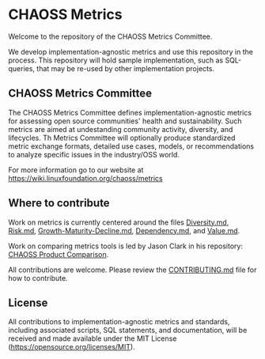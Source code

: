 # CHAOSS Metrics

Welcome to the repository of the CHAOSS Metrics Committee.

We  develop implementation-agnostic metrics and use this repository in the process.
This repository will hold sample implementation, such as SQL-queries, that may be re-used by other implementation projects.

## CHAOSS Metrics Committee

The CHAOSS Metrics Committee defines implementation-agnostic metrics for assessing open source communities' health and sustainability. Such metrics are aimed at undestanding community activity, diversity, and lifecycles. Th Metrics Committee will optionally produce standardized metric exchange formats, detailed use cases, models, or recommendations to analyze specific issues in the industry/OSS world.

For more information go to our website at https://wiki.linuxfoundation.org/chaoss/metrics

## Where to contribute

Work on metrics is currently centered around the files  [Diversity.md](1_Diversity.md), [Risk.md](3_Risk.md), [Growth-Maturity-Decline.md](2_Growth-Maturity-Decline.md), [Dependency.md](4_Dependency.md), and [Value.md](5_Value.md).

Work on comparing metrics tools is led by Jason Clark in his repository: [CHAOSS Product Comparison](https://github.com/jasontclark/chaoss-product-comparison).

All contributions are welcome.
Please review the [CONTRIBUTING.md][contrib] file for how to contribute.

[contrib]: .github/CONTRIBUTING.md

## License

All contributions to implementation-agnostic metrics and standards, including associated scripts, SQL statements, and documentation, will be received and made available under the MIT License (https://opensource.org/licenses/MIT).
